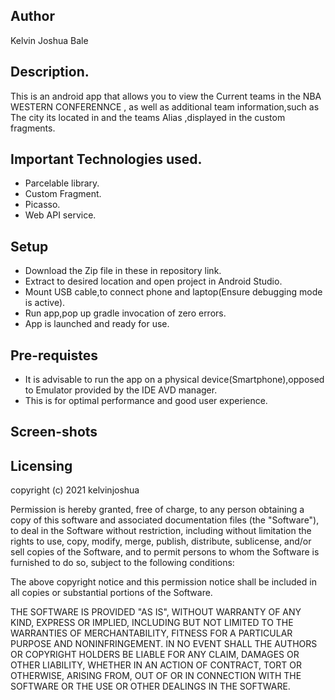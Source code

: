 ## Author
Kelvin Joshua Bale

## Description.
This is an android app that allows you to view the Current teams in the NBA WESTERN CONFERENNCE ,
as well as additional team information,such as The city its located in and the teams Alias ,displayed in the custom fragments.

## Important Technologies used.
* Parcelable library.
* Custom Fragment.
* Picasso.
* Web API service.

## Setup
* Download the Zip file in these in repository link.
* Extract to desired location and open project in Android Studio.
* Mount USB cable,to connect phone and laptop(Ensure debugging mode is active).
* Run app,pop up gradle invocation of zero errors.
* App is launched and ready for use.
## Pre-requistes
* It is advisable to run the app on a physical device(Smartphone),opposed to Emulator provided by the IDE AVD manager.
* This is for optimal performance and good user experience.

## Screen-shots

## Licensing
copyright (c) 2021 kelvinjoshua

Permission is hereby granted, free of charge, to any person obtaining a copy of this software and associated documentation files (the "Software"), to deal in the Software without restriction, including without limitation the rights to use, copy, modify, merge, publish, distribute, sublicense, and/or sell copies of the Software, and to permit persons to whom the Software is furnished to do so, subject to the following conditions:

The above copyright notice and this permission notice shall be included in all copies or substantial portions of the Software.

THE SOFTWARE IS PROVIDED "AS IS", WITHOUT WARRANTY OF ANY KIND, EXPRESS OR IMPLIED, INCLUDING BUT NOT LIMITED TO THE WARRANTIES OF MERCHANTABILITY, FITNESS FOR A PARTICULAR PURPOSE AND NONINFRINGEMENT. IN NO EVENT SHALL THE AUTHORS OR COPYRIGHT HOLDERS BE LIABLE FOR ANY CLAIM, DAMAGES OR OTHER LIABILITY, WHETHER IN AN ACTION OF CONTRACT, TORT OR OTHERWISE, ARISING FROM, OUT OF OR IN CONNECTION WITH THE SOFTWARE OR THE USE OR OTHER DEALINGS IN THE SOFTWARE.
